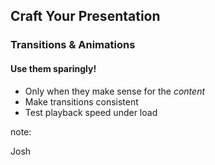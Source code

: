 ## Craft Your Presentation

### Transitions & Animations

#### Use them sparingly!

* Only when they make sense for the _content_
* Make transitions consistent
* Test playback speed under load


note: 

Josh
